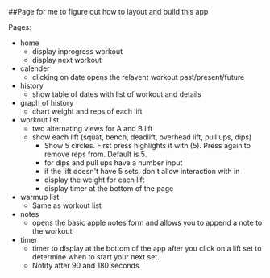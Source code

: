##Page for me to figure out how to layout and build this app

Pages:

* home
  * display inprogress workout
  * display next workout
* calender
  * clicking on date opens the relavent workout past/present/future
* history
  * show table of dates with list of workout and details
* graph of history
  * chart weight and reps of each lift
* workout list
  * two alternating views for A and B lift
  * show each lift (squat, bench, deadlift, overhead lift, pull ups, dips)
    * Show 5 circles. First press highlights it with (5). Press again to remove reps from. Default is 5.
    * for dips and pull ups have a number input
    * if the lift doesn't have 5 sets, don't allow interaction with in
    * display the weight for each lift
    * display timer at the bottom of the page
* warmup list
  * Same as workout list
* notes
  * opens the basic apple notes form and allows you to append a note to the workout
* timer
  * timer to display at the bottom of the app after you click on a lift set to determine when to start your next set.
  * Notify after 90 and 180 seconds.
